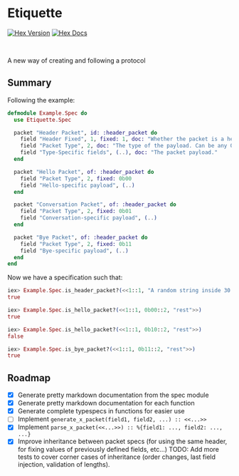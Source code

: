 # Etiquette

<a href="https://hex.pm/packages/etiquette"><img alt="Hex Version" src="https://img.shields.io/hexpm/v/etiquette"></a>
<a href="https://hexdocs.pm/etiquette"><img alt="Hex Docs" src="http://img.shields.io/badge/hex.pm-docs-green.svg?style=flat"></a>

<br>

A new way of creating and following a protocol

## Summary

Following the example:

```elixir
defmodule Example.Spec do
  use Etiquette.Spec

  packet "Header Packet", id: :header_packet do
    field "Header Fixed", 1, fixed: 1, doc: "Whether the packet is a header." 
    field "Packet Type", 2, doc: "The type of the payload. Can be any 0-3 integer." 
    field "Type-Specific fields", (..), doc: "The packet payload." 
  end

  packet "Hello Packet", of: :header_packet do
    field "Packet Type", 2, fixed: 0b00
    field "Hello-specific payload", (..)
  end

  packet "Conversation Packet", of: :header_packet do
    field "Packet Type", 2, fixed: 0b01
    field "Conversation-specific payload", (..)
  end

  packet "Bye Packet", of: :header_packet do
    field "Packet Type", 2, fixed: 0b11
    field "Bye-specific payload", (..)
  end
end
```

Now we have a specification such that:

```elixir
iex> Example.Spec.is_header_packet?(<<1::1, "A random string inside 30 bytes"::30>>)
true

iex> Example.Spec.is_hello_packet?(<<1::1, 0b00::2, "rest">>)
true

iex> Example.Spec.is_hello_packet?(<<1::1, 0b10::2, "rest">>)
false

iex> Example.Spec.is_bye_packet?(<<1::1, 0b11::2, "rest">>)
true
```

## Roadmap

- [x] Generate pretty markdown documentation from the spec module
- [x] Generate pretty markdown documentation for each function
- [x] Generate complete typespecs in functions for easier use
- [ ] Implement `generate_x_packet(field1, field2, ...) :: <<...>>`
- [x] Implement `parse_x_packet(<<...>>) :: %{field1: ..., field2: ..., ...}`
- [x] Improve inheritance between packet specs (for using the same header, for
      fixing values of previously defined fields, etc...) TODO: Add more tests
      to cover corner cases of inheritance (order changes, last field injection,
      validation of lengths).
